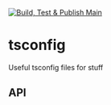 [![Build, Test & Publish Main](https://github.com/bbeesley/tsconfig/actions/workflows/build-test-on-push.yml/badge.svg)](https://github.com/bbeesley/tsconfig/actions/workflows/build-test-on-push.yml)
# tsconfig

Useful tsconfig files for stuff

## API
